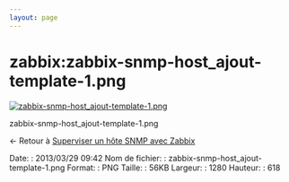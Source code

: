 ```yaml
---
layout: page
---
```


zabbix:zabbix-snmp-host\_ajout-template-1.png
=============================================

[![zabbix-snmp-host\_ajout-template-1.png](..//assets/media/zabbix/zabbix-snmp-host_ajout-template-1.png@cache=&w=900&h=434 "zabbix-snmp-host_ajout-template-1.png")](..//assets/media/zabbix/zabbix-snmp-host_ajout-template-1.png@cache= "Afficher le fichier original")

zabbix-snmp-host\_ajout-template-1.png

← Retour à [Superviser un hôte SNMP avec
Zabbix](../../zabbix/zabbix-snmp-host.html "zabbix:zabbix-snmp-host")

Date:
:   2013/03/29 09:42
Nom de fichier:
:   zabbix-snmp-host\_ajout-template-1.png
Format:
:   PNG
Taille:
:   56KB
Largeur:
:   1280
Hauteur:
:   618


